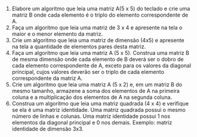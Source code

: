 1. Elabore um algoritmo que leia uma matriz A(5 x 5) do teclado e crie uma matriz B onde cada elemento
é o triplo do elemento correspondente de A.
2. Faça um algoritmo que leia uma matriz de 3 x 4 e apresente na tela o maior e o menor elemento da
matriz.
3. Crie um algoritmo que leia uma matriz de dimensão (4x5) e apresente na tela a quantidade de
elementos pares desta matriz.
4. Faça um algoritmo que leia uma matriz A (5 x 5). Construa uma matriz B de mesma dimensão onde
cada elemento de B deverá ser o dobro de cada elemento correspondente de A, exceto para os valores
da diagonal principal, cujos valores deverão ser o triplo de cada elemento correspondente da matriz A.
5. Crie um algoritmo que leia uma matriz A (5 x 2) e, em um matriz B do mesmo tamanho, armazene a
soma dos elementos de A na primeira coluna e a multiplicação dos elementos de A na segunda coluna.
6. Construa um algoritmo que leia uma matriz quadrada (4 x 4) e verifique se ela é uma matriz
identidade. Uma matriz quadrada possui o mesmo número de linhas e colunas. Uma matriz identidade
possui 1 nos elementos da diagonal principal e 0 nos demais. Exemplo: matriz identidade de dimensão
3x3.